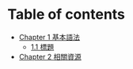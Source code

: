 # Table of contents

* [Chapter 1 基本語法](README.md)
  * [1.1 標題](chapter-1-ji-ben-yu-fa/1.1-biao-ti.md)
* [Chapter 2 相關資源](chapter-2-xiang-guan-zi-yuan.md)
